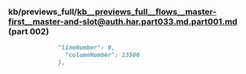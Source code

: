 ### kb/previews_full/kb__previews_full__flows__master-first__master-and-slot@auth.har.part033.md.part001.md (part 002)

```md
              "lineNumber": 0,
                "columnNumber": 13506
              },
          
```

```
